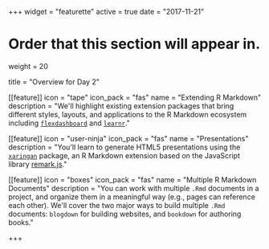 +++
widget = "featurette"
active = true
date = "2017-11-21"

# Order that this section will appear in.
weight = 20

title = "Overview for Day 2"

[[feature]]
  icon = "tape"
  icon_pack = "fas"
  name = "Extending R Markdown"
  description = "We'll highlight existing extension packages that bring different styles, layouts, and applications to the R Markdown ecosystem including [`flexdashboard`](https://rmarkdown.rstudio.com/flexdashboard/) and [`learnr`](https://rstudio.github.io/learnr/)."
  
[[feature]]
  icon = "user-ninja"
  icon_pack = "fas"
  name = "Presentations"
  description = "You'll learn to generate HTML5 presentations using the [`xaringan`](https://github.com/yihui/xaringan) package, an R Markdown extension based on the JavaScript library [remark.js](https://remarkjs.com)."

[[feature]]
  icon = "boxes"
  icon_pack = "fas"
  name = "Multiple R Markdown Documents"
  description = "You can work with multiple `.Rmd` documents in a project, and organize them in a meaningful way (e.g., pages can reference each other). We'll cover the two major ways to build multiple `.Rmd` documents: `blogdown` for building websites, and `bookdown` for authoring books."    

+++
